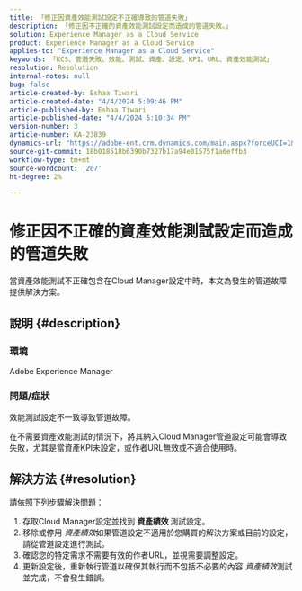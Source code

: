 ```yaml
---
title: 「修正因資產效能測試設定不正確導致的管道失敗」
description: 「修正因不正確的資產效能測試設定而造成的管道失敗。」
solution: Experience Manager as a Cloud Service
product: Experience Manager as a Cloud Service
applies-to: "Experience Manager as a Cloud Service"
keywords: 「KCS、管道失敗、效能、測試、資產、設定、KPI、URL、資產效能測試」
resolution: Resolution
internal-notes: null
bug: false
article-created-by: Eshaa Tiwari
article-created-date: "4/4/2024 5:09:46 PM"
article-published-by: Eshaa Tiwari
article-published-date: "4/4/2024 5:10:34 PM"
version-number: 3
article-number: KA-23839
dynamics-url: "https://adobe-ent.crm.dynamics.com/main.aspx?forceUCI=1&pagetype=entityrecord&etn=knowledgearticle&id=fbe29522-a6f2-ee11-904b-6045bd026dc7"
source-git-commit: 18b018518b6390b7327b17a94e01575f1a6effb3
workflow-type: tm+mt
source-wordcount: '207'
ht-degree: 2%

---
```


# 修正因不正確的資產效能測試設定而造成的管道失敗


當資產效能測試不正確包含在Cloud Manager設定中時，本文為發生的管道故障提供解決方案。

## 說明 {#description}


### 環境

Adobe Experience Manager

### 問題/症狀

效能測試設定不一致導致管道故障。

在不需要資產效能測試的情況下，將其納入Cloud Manager管道設定可能會導致失敗，尤其是當資產KPI未設定，或作者URL無效或不適合使用時。


## 解決方法 {#resolution}


請依照下列步驟解決問題：

1. 存取Cloud Manager設定並找到 <b>資產績效 </b>測試設定。
2. 移除或停用 *資產績效*&#x200B;如果管道設定不適用於您購買的解決方案或目前的設定，請從管道設定進行測試。
3. 確認您的特定需求不需要有效的作者URL，並視需要調整設定。
4. 更新設定後，重新執行管道以確保其執行而不包括不必要的內容 *資產績效*&#x200B;測試並完成，不會發生錯誤。

